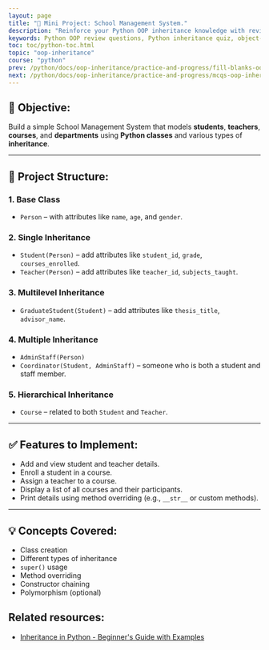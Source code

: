 ```yaml
---
layout: page
title: "🧠 Mini Project: School Management System."
description: "Reinforce your Python OOP inheritance knowledge with review questions designed to test your grasp of single, multiple, and multilevel inheritance. Ideal for students and beginners."
keywords: Python OOP review questions, Python inheritance quiz, object-oriented programming questions, Python class inheritance test, OOP MCQs Python, Python inheritance assessment, beginner Python OOP questions, review Python OOP concepts
toc: toc/python-toc.html
topic: "oop-inheritance"
course: "python"
prev: /python/docs/oop-inheritance/practice-and-progress/fill-blanks-oop-inheritance.html
next: /python/docs/oop-inheritance/practice-and-progress/mcqs-oop-inheritance.html
---
```


## 📌 Objective:
Build a simple School Management System that models **students**, **teachers**, **courses**, and **departments** using **Python classes** and various types of **inheritance**.

---

## 📁 Project Structure:
### 1. **Base Class**
- `Person` – with attributes like `name`, `age`, and `gender`.

### 2. **Single Inheritance**
- `Student(Person)` – add attributes like `student_id`, `grade`, `courses_enrolled`.
- `Teacher(Person)` – add attributes like `teacher_id`, `subjects_taught`.

### 3. **Multilevel Inheritance**
- `GraduateStudent(Student)` – add attributes like `thesis_title`, `advisor_name`.

### 4. **Multiple Inheritance**
- `AdminStaff(Person)`
- `Coordinator(Student, AdminStaff)` – someone who is both a student and staff member.

### 5. **Hierarchical Inheritance**
- `Course` – related to both `Student` and `Teacher`.

---

## ✅ Features to Implement:
- Add and view student and teacher details.
- Enroll a student in a course.
- Assign a teacher to a course.
- Display a list of all courses and their participants.
- Print details using method overriding (e.g., `__str__` or custom methods).

---

## 💡 Concepts Covered:
- Class creation
- Different types of inheritance
- `super()` usage
- Method overriding
- Constructor chaining
- Polymorphism (optional)

## Related resources:
- [Inheritance in Python - Beginner's Guide with Examples](/python/docs/oop-inheritance.html)